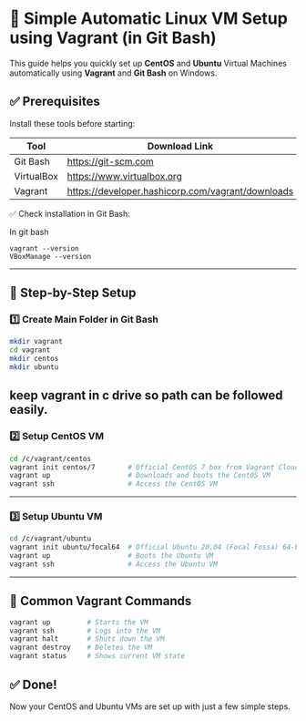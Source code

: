 
# 🚀 Simple Automatic Linux VM Setup using Vagrant (in Git Bash)

This guide helps you quickly set up **CentOS** and **Ubuntu** Virtual Machines automatically using **Vagrant** and **Git Bash** on Windows.



## ✅ Prerequisites

Install these tools before starting:

| Tool          | Download Link                                |
|---------------|-----------------------------------------------|
| Git Bash      | https://git-scm.com                          |
| VirtualBox    | https://www.virtualbox.org                   |
| Vagrant       | https://developer.hashicorp.com/vagrant/downloads |

✅ Check installation in Git Bash:

In git bash
````
vagrant --version
VBoxManage --version
````

---

## 📁 Step-by-Step Setup

### 1️⃣ Create Main Folder in Git Bash

```bash
mkdir vagrant
cd vagrant
mkdir centos
mkdir ubuntu
```
keep vagrant in c drive so path can be followed easily.
---

### 2️⃣ Setup CentOS VM

```bash
cd /c/vagrant/centos
vagrant init centos/7        # Official CentOS 7 box from Vagrant Cloud
vagrant up                   # Downloads and boots the CentOS VM
vagrant ssh                  # Access the CentOS VM
```

---

### 3️⃣ Setup Ubuntu VM

```bash
cd /c/vagrant/ubuntu
vagrant init ubuntu/focal64  # Official Ubuntu 20.04 (Focal Fossa) 64-bit box
vagrant up                   # Boots the Ubuntu VM
vagrant ssh                  # Access the Ubuntu VM
```

---

## 📌 Common Vagrant Commands

```bash
vagrant up         # Starts the VM
vagrant ssh        # Logs into the VM
vagrant halt       # Shuts down the VM
vagrant destroy    # Deletes the VM
vagrant status     # Shows current VM state
```





## ✅ Done!

Now your CentOS and Ubuntu VMs are set up with just a few simple steps.

